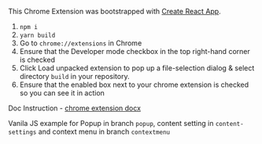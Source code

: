 This Chrome Extension was bootstrapped with [Create React App](https://github.com/facebookincubator/create-react-app).

1) ```npm i```
2) ```yarn build```
3) Go to ```chrome://extensions``` in Chrome
4) Ensure that the Developer mode checkbox in the top right-hand corner is checked
5) Click Load unpacked extension to pop up a file-selection dialog & select directory ```build``` in your repository.
6) Ensure that the enabled box next to your chrome extension is checked so you can see it in action

Doc Instruction - 
[chrome extension docx](https://github.com/FullStack-Academy-Kiev/react-chrome-extension/blob/master/chrome-extension-doc.docx)

Vanila JS example for Popup in branch ```popup```, content setting in ```content-settings``` and context menu in branch ```contextmenu```
